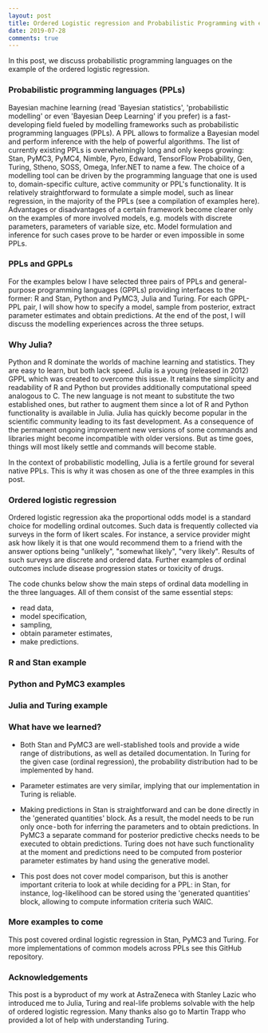 ```yaml
---
layout: post
title: Ordered Logistic regression and Probabilistic Programming with examples in Stan, PyMC3 and Turing.
date: 2019-07-28
comments: true
---
```

In this post, we discuss probabilistic programming languages on the example of the ordered logistic regression.

### Probabilistic programming languages (PPLs)
Bayesian machine learning (read 'Bayesian statistics', 'probabilistic modelling' or even 'Bayesian Deep Learning' if 
you prefer) is a fast-developing field fueled by modelling frameworks such as probabilistic programming languages 
(PPLs). A PPL allows to formalize a Bayesian model and perform inference with the help of powerful algorithms. The 
list of currently existing PPLs is overwhelmingly long and only keeps growing: Stan, PyMC3, PyMC4, Nimble, Pyro, Edward,
TensorFlow Probability, Gen, Turing, Stheno, SOSS, Omega, Infer.NET to name a few. The choice of a modelling tool can be 
driven by the programming language that one is used to, domain-specific culture, active community or PPL's functionality. 
It is relatively straightforward to formulate a simple model, such as linear regression, in the majority of the PPLs 
(see a compilation of examples here). Advantages or disadvantages of a certain framework become clearer only on the examples 
of more involved models, e.g. models with discrete parameters, parameters of variable size, etc. Model formulation and 
inference for such cases prove to be harder or even impossible in some PPLs.

### PPLs and GPPLs
For the examples below I have selected three pairs of PPLs and general-purpose programming languages (GPPLs) providing 
interfaces to the former: R and Stan, Python and PyMC3, Julia and Turing. For each GPPL-PPL pair, I will show how to 
specify a model, sample from posterior, extract parameter estimates and obtain predictions. At the end of the post, I will 
discuss the modelling experiences across the three setups.

### Why Julia?
Python and R dominate the worlds of machine learning and statistics. They are easy to learn, but both lack speed. Julia is a
young (released in 2012) GPPL which was created to overcome this issue. It retains the simplicity and readability of R and 
Python but provides additionally computational speed analogous to C. The new language is not meant to substitute the two 
established ones, but rather to augment them since a lot of R and Python functionality is available in Julia.
Julia has quickly become popular in the scientific community leading to its fast development. As a consequence of the 
permanent ongoing improvement new versions of some commands and libraries might become incompatible with older versions. 
But as time goes, things will most likely settle and commands will become stable. 

In the context of probabilistic modelling, Julia is a fertile ground for several native PPLs. This is why it was chosen 
as one of the three examples in this post.

### Ordered logistic regression
Ordered logistic regression aka the proportional odds model is a standard choice for modelling ordinal outcomes. Such data
is frequently collected via surveys in the form of likert scales. For instance, a service provider might ask how likely it
is that one would recommend them to a friend with the answer options being "unlikely", "somewhat likely", "very likely". 
Results of such surveys are discrete and ordered data. Further examples of ordinal outcomes include disease progression 
states or toxicity of drugs. 

The code chunks below show the main steps of ordinal data modelling in the three languages. All of them consist of the same
essential steps:
* read data,
* model specification,
* sampling,
* obtain parameter estimates,
* make predictions.

### R and Stan example
<script src="https://gist.github.com/elizavetasemenova/554ace3073faadce156e98391e965d14.js"></script>
<script src="https://gist.github.com/elizavetasemenova/74f269c59d3a193fd942e9cf50d0938e.js"></script>

### Python and PyMC3 examples

### Julia and Turing example

### What have we learned?
* Both Stan and PyMC3 are well-stablished tools and provide a wide range of distributions, as well as detailed documentation. 
In Turing for the given case (ordinal regression), the probability distribution had to be implemented by hand.

* Parameter estimates are very similar, implying that our implementation in Turing is reliable.

* Making predictions in Stan is straightforward and can be done directly in the 'generated quantities' block. As a result, the model needs to be run only once - both for inferring the parameters and to obtain predictions. In PyMC3 a separate command for posterior predictive checks needs to be executed to obtain predictions. Turing does not have such functionality at the moment and predictions need to be computed from posterior parameter estimates by hand using the generative model.

* This post does not cover model comparison, but this is another important criteria to look at while deciding for a PPL: in Stan, for instance, log-likelihood can be stored using the 'generated quantities' block, allowing to compute information criteria such WAIC.

### More examples to come
This post covered ordinal logistic regression in Stan, PyMC3 and Turing. For more implementations of common models across 
PPLs see this GitHub repository.

### Acknowledgements
This post is a byproduct of my work at AstraZeneca with Stanley Lazic who introduced me to Julia, Turing and real-life problems solvable with the help of ordered logistic regression. Many thanks also go to Martin Trapp who provided a lot of help with understanding Turing.
